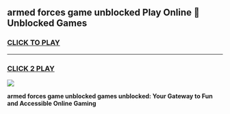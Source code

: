 
## armed forces game unblocked Play Online 👋 Unblocked Games
<h3>
<a href="https://premium.freeplayer.one?title=armed_forces_game_unblocked&ref=19F">CLICK TO PLAY</a></h3>
<hr>

<h3>
<a href="https://premium.freeplayer.one?title=armed_forces_game_unblocked&ref=19F">CLICK 2 PLAY</a>
  
</h3>

<a href="https://premium.freeplayer.one?title=armed_forces_game_unblocked&ref=19F"><img src="https://clearcache.store/games.png"></a>


**armed forces game unblocked games unblocked: Your Gateway to Fun and Accessible Online Gaming**

